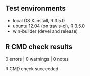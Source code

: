 ## Test environments
* local OS X install, R 3.5.0
* ubuntu 12.04 (on travis-ci), R 3.5.0
* win-builder (devel and release)

## R CMD check results

0 errors | 0 warnings | 0 notes

R CMD check succeeded


